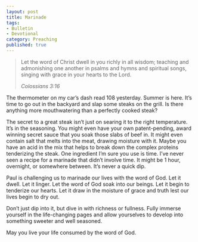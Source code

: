 ```yaml
---
layout: post
title: Marinade
tags:
- Bulletin
- Devotional
category: Preaching
published: true
---
```

>Let the word of Christ dwell in you richly in all wisdom; teaching and admonishing one another in psalms and hymns and spiritual songs, singing with grace in your hearts to the Lord.
>
><cite>Colossians 3:16</cite>


The thermometer on my car’s dash read 108 yesterday. Summer is here. It’s time to go out in the backyard and slap some steaks on the grill. Is there anything more mouthwatering than a perfectly cooked steak?

The secret to a great steak isn’t just on searing it to the right temperature.  It’s in the seasoning. You might even have your own patent-pending, award winning secret sauce that you soak those slabs of beef in. It might even contain salt that melts into the meat, drawing moisture with it. Maybe you have an acid in the mix that helps to break down the complex proteins tenderizing the steak. One ingredient I’m sure you use is time. I’ve never seen a recipe for a marinade that didn’t involve time. It might be 1 hour, overnight, or somewhere between. It’s never a quick dip.

Paul is challenging us to marinade our lives with the word of God. Let it dwell. Let it linger. Let the word of God soak into our beings. Let it begin to tenderize our hearts. Let it draw in the moisture of grace and truth lest our lives begin to dry out. 

Don’t just dip into it, but dive in with richness or fullness. Fully immerse yourself in the life-changing pages and allow yourselves to develop into something sweeter and well seasoned.

May you live your life consumed by the word of God.

